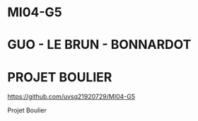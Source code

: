 # MI04-G5
# GUO - LE BRUN - BONNARDOT
# PROJET BOULIER

https://github.com/uvsq21920729/MI04-G5

Projet Boulier

